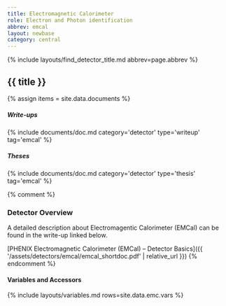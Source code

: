 ```yaml
---
title: Electromagnetic Calorimeter
role: Electron and Photon identification
abbrev: emcal
layout: newbase
category: central
---
```

{% include layouts/find_detector_title.md abbrev=page.abbrev %}
## {{ title }}


{% assign items = site.data.documents %}

##### Write-ups
{% include documents/doc.md category='detector' type='writeup' tag='emcal' %}

##### Theses
{% include documents/doc.md category='detector' type='thesis' tag='emcal' %}


{% comment %}
### Detector Overview
A detailed description about Electromagentic Calorimeter (EMCal) can be found in the write-up linked below.

[PHENIX Electromagnetic Calorimeter (EMCal) – Detector Basics]({{ '/assets/detectors/emcal/emcal_shortdoc.pdf' | relative_url }})
{% endcomment %}

#### Variables and Accessors
{% include layouts/variables.md rows=site.data.emc.vars %}
